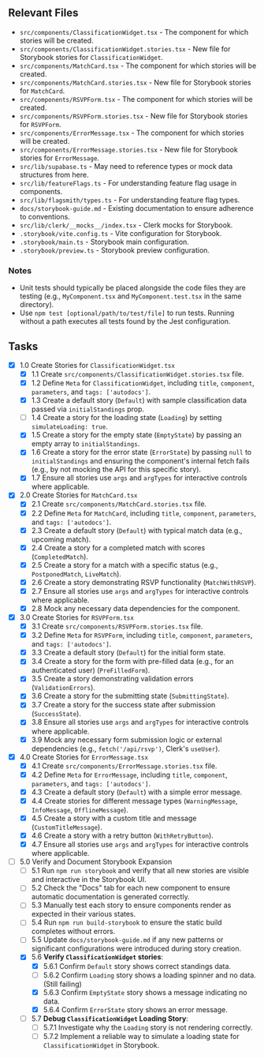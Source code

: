 ## Relevant Files

-   `src/components/ClassificationWidget.tsx` - The component for which stories will be created.
-   `src/components/ClassificationWidget.stories.tsx` - New file for Storybook stories for `ClassificationWidget`.
-   `src/components/MatchCard.tsx` - The component for which stories will be created.
-   `src/components/MatchCard.stories.tsx` - New file for Storybook stories for `MatchCard`.
-   `src/components/RSVPForm.tsx` - The component for which stories will be created.
-   `src/components/RSVPForm.stories.tsx` - New file for Storybook stories for `RSVPForm`.
-   `src/components/ErrorMessage.tsx` - The component for which stories will be created.
-   `src/components/ErrorMessage.stories.tsx` - New file for Storybook stories for `ErrorMessage`.
-   `src/lib/supabase.ts` - May need to reference types or mock data structures from here.
-   `src/lib/featureFlags.ts` - For understanding feature flag usage in components.
-   `src/lib/flagsmith/types.ts` - For understanding feature flag types.
-   `docs/storybook-guide.md` - Existing documentation to ensure adherence to conventions.
-   `src/lib/clerk/__mocks__/index.tsx` - Clerk mocks for Storybook.
-   `.storybook/vite.config.ts` - Vite configuration for Storybook.
-   `.storybook/main.ts` - Storybook main configuration.
-   `.storybook/preview.ts` - Storybook preview configuration.

### Notes

-   Unit tests should typically be placed alongside the code files they are testing (e.g., `MyComponent.tsx` and `MyComponent.test.tsx` in the same directory).
-   Use `npm test [optional/path/to/test/file]` to run tests. Running without a path executes all tests found by the Jest configuration.

## Tasks

-   [x] 1.0 Create Stories for `ClassificationWidget.tsx`
    -   [x] 1.1 Create `src/components/ClassificationWidget.stories.tsx` file.
    -   [x] 1.2 Define `Meta` for `ClassificationWidget`, including `title`, `component`, `parameters`, and `tags: ['autodocs']`.
    -   [x] 1.3 Create a default story (`Default`) with sample classification data passed via `initialStandings` prop.
    -   [ ] 1.4 Create a story for the loading state (`Loading`) by setting `simulateLoading: true`.
    -   [x] 1.5 Create a story for the empty state (`EmptyState`) by passing an empty array to `initialStandings`.
    -   [x] 1.6 Create a story for the error state (`ErrorState`) by passing `null` to `initialStandings` and ensuring the component's internal fetch fails (e.g., by not mocking the API for this specific story).
    -   [x] 1.7 Ensure all stories use `args` and `argTypes` for interactive controls where applicable.

-   [x] 2.0 Create Stories for `MatchCard.tsx`
    -   [x] 2.1 Create `src/components/MatchCard.stories.tsx` file.
    -   [x] 2.2 Define `Meta` for `MatchCard`, including `title`, `component`, `parameters`, and `tags: ['autodocs']`.
    -   [x] 2.3 Create a default story (`Default`) with typical match data (e.g., upcoming match).
    -   [x] 2.4 Create a story for a completed match with scores (`CompletedMatch`).
    -   [x] 2.5 Create a story for a match with a specific status (e.g., `PostponedMatch`, `LiveMatch`).
    -   [x] 2.6 Create a story demonstrating RSVP functionality (`MatchWithRSVP`).
    -   [x] 2.7 Ensure all stories use `args` and `argTypes` for interactive controls where applicable.
    -   [x] 2.8 Mock any necessary data dependencies for the component.

-   [x] 3.0 Create Stories for `RSVPForm.tsx`
    -   [x] 3.1 Create `src/components/RSVPForm.stories.tsx` file.
    -   [x] 3.2 Define `Meta` for `RSVPForm`, including `title`, `component`, `parameters`, and `tags: ['autodocs']`.
    -   [x] 3.3 Create a default story (`Default`) for the initial form state.
    -   [x] 3.4 Create a story for the form with pre-filled data (e.g., for an authenticated user) (`PreFilledForm`).
    -   [x] 3.5 Create a story demonstrating validation errors (`ValidationErrors`).
    -   [x] 3.6 Create a story for the submitting state (`SubmittingState`).
    -   [x] 3.7 Create a story for the success state after submission (`SuccessState`).
    -   [x] 3.8 Ensure all stories use `args` and `argTypes` for interactive controls where applicable.
    -   [x] 3.9 Mock any necessary form submission logic or external dependencies (e.g., `fetch('/api/rsvp')`, Clerk's `useUser`).

-   [x] 4.0 Create Stories for `ErrorMessage.tsx`
    -   [x] 4.1 Create `src/components/ErrorMessage.stories.tsx` file.
    -   [x] 4.2 Define `Meta` for `ErrorMessage`, including `title`, `component`, `parameters`, and `tags: ['autodocs']`.
    -   [x] 4.3 Create a default story (`Default`) with a simple error message.
    -   [x] 4.4 Create stories for different message types (`WarningMessage`, `InfoMessage`, `OfflineMessage`).
    -   [x] 4.5 Create a story with a custom title and message (`CustomTitleMessage`).
    -   [x] 4.6 Create a story with a retry button (`WithRetryButton`).
    -   [x] 4.7 Ensure all stories use `args` and `argTypes` for interactive controls where applicable.

-   [ ] 5.0 Verify and Document Storybook Expansion
    -   [ ] 5.1 Run `npm run storybook` and verify that all new stories are visible and interactive in the Storybook UI.
    -   [ ] 5.2 Check the "Docs" tab for each new component to ensure automatic documentation is generated correctly.
    -   [ ] 5.3 Manually test each story to ensure components render as expected in their various states.
    -   [ ] 5.4 Run `npm run build-storybook` to ensure the static build completes without errors.
    -   [ ] 5.5 Update `docs/storybook-guide.md` if any new patterns or significant configurations were introduced during story creation.
    -   [x] 5.6 **Verify `ClassificationWidget` stories**:
        -   [x] 5.6.1 Confirm `Default` story shows correct standings data.
        -   [ ] 5.6.2 Confirm `Loading` story shows a loading spinner and no data. (Still failing)
        -   [x] 5.6.3 Confirm `EmptyState` story shows a message indicating no data.
        -   [x] 5.6.4 Confirm `ErrorState` story shows an error message.
    -   [ ] 5.7 **Debug `ClassificationWidget` Loading Story**:
        -   [ ] 5.7.1 Investigate why the `Loading` story is not rendering correctly.
        -   [ ] 5.7.2 Implement a reliable way to simulate a loading state for `ClassificationWidget` in Storybook.
